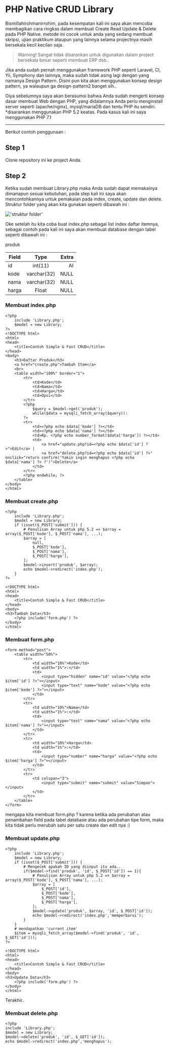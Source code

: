 # PHP Native CRUD Library

Bismillahirohmanirrohim, pada kesempatan kali ini saya akan mencoba membagikan cara ringkas dalam membuat Create Read Update & Delete pada PHP Native. metode ini cocok untuk anda yang sedang membuat skripsi, ujian praktikum ataupun yang lainnya selama projectnya masih bersekala kecil kecilan saja.

>Warning! Sangat tidak disarankan untuk digunakan dalam project bersekala besar seperti membuat ERP dsb..

Jika anda sudah pernah menggunakan framework PHP seperti Laravel, CI, Yii, Symphony dan lainnya, maka sudah tidak asing lagi dengan yang namanya Design Pattern. Disini pun kita akan menggunakan konsep design pattern, ya walaupun ga design-pattern2 banget sih..

Oiya sebelumnya saya akan berasumsi bahwa Anda sudah mengerti konsep dasar membuat Web dengan PHP, yang didalamnya Anda perlu menginstall server seperti (apache/nginx), mysql/mariaDB dan tentu PHP itu sendiri. *disarankan menggunakan PHP 5.2 keatas. Pada kasus kali ini saya menggunakan PHP 7.1

---
Berikut contoh penggunaan : 

## Step 1

Clone repository ini ke project Anda.

## Step 2

Ketika sudah membuat Library.php maka Anda sudah dapat memakainya dimanapun sesuai kebutuhan, pada step kali ini saya akan mencontohkannya untuk pemakaian pada index, create, update dan delete.
Struktur folder yang akan kita gunakan seperti dibawah ini :

!['struktur folder'](https://image.ibb.co/cD7ErK/1_vcvp_W_ESv_Q7s_CA4p_B516ug.png)

Oke setelah itu kita coba buat index.php sebagai list index daftar itemnya, sebagai contoh pada kali ini saya akan membuat database dengan tabel seperti dibawah ini :

produk

| Field         | Type          | Extra |
| ------------- |:-------------:| -----:|
| id            | int(11)       | AI    |
| kode          | varchar(32)   | NULL  |
| nama          | varchar(32)   | NULL  |
| harga         | Float         | NULL  |

### Membuat index.php

```
<?php 
	include 'Library.php'; 
	$model = new Library;
?>
<!DOCTYPE html>
<html>
<head>
	<title>Contoh Simple & Fast CRUD</title>
</head>
<body>
	<h3>Daftar Produk</h3>
	<a href="create.php">Tambah Item</a>
	<br>
	<table width="100%" border="1">
		<tr>
			<td>Kode</td>
			<td>Nama</td>
			<td>Harga</td>
			<td>Opsi</td>
		</tr>
		<?php 
			$query = $model->get('produk');
			while($data = mysqli_fetch_array($query)): 
		?>
		<tr>
			<td><?php echo $data['kode'] ?></td>
			<td><?php echo $data['nama'] ?></td>
			<td>Rp. <?php echo number_format($data['harga']) ?></td>
			<td>
				<a href="update.php?id=<?php echo $data['id'] ?>">Edit</a> | 
				<a href="delete.php?id=<?php echo $data['id'] ?>" onclick="return confirm('Yakin ingin menghapus <?php echo $data['nama'] ?> ?')">Delete</a>
			</td>
		</tr>
		<?php endwhile; ?>
	</table>	
</body>
</html>
```

### Membuat create.php

```
<?php 
	include 'Library.php'; 
	$model = new Library;
	if (isset($_POST['submit'])) {
		# Penulisan Array untuk php 5.2 => $array = array($_POST['kode'], $_POST['nama'], ...);
		$array = [
			null,
			$_POST['kode'],
			$_POST['nama'],
			$_POST['harga'],
		];
		$model->insert('produk', $array);
		echo $model->redirect('index.php');
	}
?>

<!DOCTYPE html>
<html>
<head>
	<title>Contoh Simple & Fast CRUD</title>
</head>
<body>
<h3>Tambah Data</h3>
	<?php include('form.php') ?>
</body>
</html>
```
### Membuat form.php

```
<form method="post">
	<table width="50%">
		<tr>
			<td width="10%">Kode</td>
			<td width="1%">:</td>
			<td>
				<input type="hidden" name="id" value="<?php echo $item['id'] ?>"></input>
				<input type="text" name="kode" value="<?php echo $item['kode'] ?>"></input>
			</td>
		</tr>
		<tr>
			<td width="10%">Nama</td>
			<td width="1%">:</td>
			<td>
				<input type="text" name="nama" value="<?php echo $item['nama'] ?>"></input>
			</td>
		</tr>
		<tr>
			<td width="10%">Harga</td>
			<td width="1%">:</td>
			<td>
				<input type="number" name="harga" value="<?php echo $item['harga'] ?>"></input>
			</td>
		</tr>
		<tr>
			<td colspan="3">
				<input type="submit" name="submit" value="Simpan"></input>
			</td>
		</tr>
	</table>
</form>
```

mengapa kita membuat form.php ? karena ketika ada perubahan atau penambahan field pada tabel database atau ada perubahan tipe form, maka kita tidak perlu merubah satu per satu create dan edit nya :)

### Membuat update.php

```
<?php 
	include 'Library.php'; 
	$model = new Library;
	if (isset($_POST['submit'])) {
		# Mengecek apakah ID yang diinput itu ada..
		if($model->find('produk', 'id', $_POST['id']) == 1){
			# Penulisan Array untuk php 5.2 => $array = array($_POST['kode'], $_POST['nama'], ...);
			$array = [
				$_POST['id'],
				$_POST['kode'],
				$_POST['nama'],
				$_POST['harga'],
			];
			$model->update('produk', $array, 'id', $_POST['id']);
			echo $model->redirect('index.php','memperbarui');
		}
	}
	# mendapatkan 'current item'
	$item = mysqli_fetch_array($model->find('produk', 'id', $_GET['id']));
?>

<!DOCTYPE html>
<html>
<head>
	<title>Contoh Simple & Fast CRUD</title>
</head>
<body>
<h3>Update Data</h3>
	<?php include('form.php') ?>
</body>
</html>
```

Terakhir..
### Membuat delete.php

```
<?php 
include 'Library.php'; 
$model = new Library;
$model->delete('produk', 'id', $_GET['id']);
echo $model->redirect('index.php','menghapus');
```

